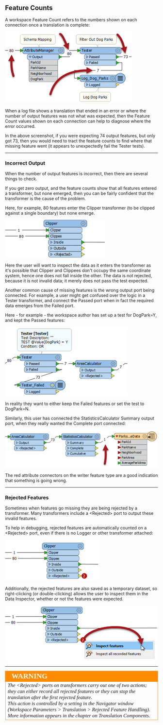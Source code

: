## Feature Counts ##
A workspace Feature Count refers to the numbers shown on each connection once a translation is complete:

![](./Images/Img3.059.FeatureCounts.png)

When a log file shows a translation that ended in an error or where the number of output features was not what was expected, then the Feature Count values shown on each connection can help to diagnose where the error occurred.

In the above screenshot, if you were expecting 74 output features, but only got 73, then you would need to tract the feature counts to find where that missing feature went (it appears to unexpectedly fail the Tester tests).

---

### Incorrect Output ###

When the number of output features is incorrect, then there are several things to check.

If you get zero output, and the feature counts show that all features entered a transformer, but none emerged, then you can be fairly confident that the transformer is the cause of the problem.

Here, for example, 80 features enter the Clipper transformer (to be clipped against a single boundary) but none emerge.

![](./Images/Img3.060.FeatureCountNoFeatures.png)

Here the user will want to inspect the data as it enters the transformer as it's possible that Clipper and Clippees don't occupy the same coordinate system, hence one does not fall inside the other. The data is not rejected, because it is not invalid data; it merely does not pass the test expected.

Another common cause of missing features is the wrong output port being connected. For example, a user might get confused over the logic in a Tester transformer, and connect the Passed port when in fact the required data emerges from the Failed port.

Here - for example - the workspace author has set up a test for DogPark=Y, and kept the Passed features:

![](./Images/Img3.063.MissingFeatures1.png)

In reality they want to either keep the Failed features or set the test to DogPark=N.

Similarly, this user has connected the StatisticsCalculator Summary output port, when they really wanted the Complete port connected:

![](./Images/Img3.064.MissingFeatures2.png)

The red attribute connectors on the writer feature type are a good indication that something is going wrong.

---

### Rejected Features ###

Sometimes when features go missing they are being rejected by a transformer. Many transformers include a &lt;Rejected&gt; port to output these invalid features. 

To help in debugging, rejected features are automatically counted on a &lt;Rejected&gt; port, even if there is no Logger or other transformer attached:

![](./Images/Img3.061.RejectedPort.png)

Additionally, the rejected features are also saved as a temporary dataset, so right-clicking (or double-clicking) allows the user to inspect them in the Data Inspector, whether or not the features were expected.

![](./Images/Img3.062.RejectedPortInspect.png)

---

<!--Warning Section--> 

<table style="border-spacing: 0px">
<tr>
<td style="vertical-align:middle;background-color:darkorange;border: 2px solid darkorange">
<i class="fa fa-exclamation-triangle fa-lg fa-pull-left fa-fw" style="color:white;padding-right: 12px;vertical-align:text-top"></i>
<span style="color:white;font-size:x-large;font-weight: bold;font-family:serif">WARNING</span>
</td>
</tr>

<tr>
<td style="border: 1px solid darkorange">
<span style="font-family:serif; font-style:italic; font-size:larger">
The &lt;Rejected&gt; ports on transformers carry out one of two actions; they can either record all rejected features or they can stop the translation after the first rejected feature.
<br>This action is controlled by a setting in the Navigator window (Workspace Parameters &gt; Translation &gt; Rejected Feature Handling). More information appears in the chapter on Translation Components.
</span>
</td>
</tr>
</table>
